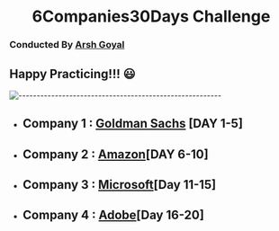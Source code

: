 ## <h1 align="center">6Companies30Days Challenge</h1>
### Conducted By [Arsh Goyal](https://www.youtube.com/c/ArshGoyal)
## Happy Practicing!!! :smiley:
![--------------------------------------------------------](https://raw.githubusercontent.com/andreasbm/readme/master/assets/lines/rainbow.png)
- ## Company 1 : [Goldman Sachs](https://github.com/dhrupad17/6companies30Days/tree/main/Goldman%20Sachs) [DAY 1-5]
- ## Company 2 : [Amazon](https://github.com/dhrupad17/6companies30Days/tree/main/Amazon)[DAY 6-10]
- ## Company 3 : [Microsoft](https://github.com/dhrupad17/6companies30Days/tree/main/Microsoft)[Day 11-15]
- ## Company 4 : [Adobe](https://github.com/dhrupad17/6companies30Days/tree/main/Adobe)[Day 16-20]
